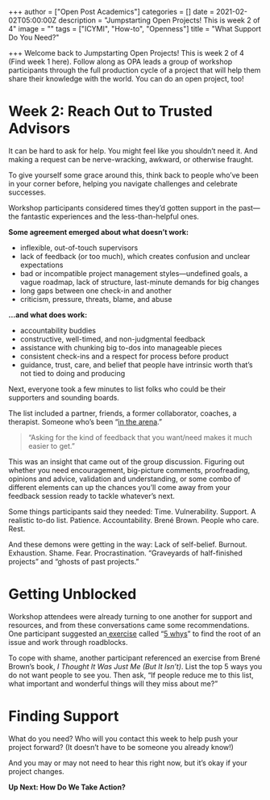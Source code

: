 +++
author = ["Open Post Academics"]
categories = []
date = 2021-02-02T05:00:00Z
description = "Jumpstarting Open Projects! This is week 2 of 4"
image = ""
tags = ["ICYMI", "How-to", "Openness"]
title = "What Support Do You Need?"

+++
Welcome back to Jumpstarting Open Projects! This is week 2 of 4 (Find week 1 here). Follow along as OPA leads a group of workshop participants through the full production cycle of a project that will help them share their knowledge with the world. You can do an open project, too!

# **Week 2: Reach Out to Trusted Advisors**

It can be hard to ask for help. You might feel like you shouldn’t need it. And making a request can be nerve-wracking, awkward, or otherwise fraught.

To give yourself some grace around this, think back to people who’ve been in your corner before, helping you navigate challenges and celebrate successes.

Workshop participants considered times they’d gotten support in the past—the fantastic experiences and the less-than-helpful ones.

**Some agreement emerged about what doesn’t work:**

* inflexible, out-of-touch supervisors
* lack of feedback (or too much), which creates confusion and unclear expectations
* bad or incompatible project management styles—undefined goals, a vague roadmap, lack of structure, last-minute demands for big changes
* long gaps between one check-in and another
* criticism, pressure, threats, blame, and abuse

**…and what does work:**

* accountability buddies
* constructive, well-timed, and non-judgmental feedback
* assistance with chunking big to-dos into manageable pieces
* consistent check-ins and a respect for process before product
* guidance, trust, care, and belief that people have intrinsic worth that’s not tied to doing and producing

Next, everyone took a few minutes to list folks who could be their supporters and sounding boards.

The list included a partner, friends, a former collaborator, coaches, a therapist. Someone who’s been “[in the arena](https://en.wikipedia.org/wiki/Citizenship_in_a_Republic).”

> “Asking for the kind of feedback that you want/need makes it much easier to get.”

This was an insight that came out of the group discussion. Figuring out whether you need encouragement, big-picture comments, proofreading, opinions and advice, validation and understanding, or some combo of different elements can up the chances you’ll come away from your feedback session ready to tackle whatever’s next.

Some things participants said they needed: Time. Vulnerability. Support. A realistic to-do list. Patience. Accountability. Brené Brown. People who care. Rest.

And these demons were getting in the way: Lack of self-belief. Burnout. Exhaustion. Shame. Fear. Procrastination. “Graveyards of half-finished projects” and “ghosts of past projects.”

# **Getting Unblocked**

Workshop attendees were already turning to one another for support and resources, and from these conversations came some recommendations. One participant suggested an[ exercise](https://www.designkit.org/methods/66) called “[5 whys](https://www.atlassian.com/team-playbook/plays/5-whys)” to find the root of an issue and work through roadblocks.

To cope with shame, another participant referenced an exercise from Brené Brown’s book, _I Thought It Was Just Me (But It Isn’t)_. List the top 5 ways you do not want people to see you. Then ask, “If people reduce me to this list, what important and wonderful things will they miss about me?”

# **Finding Support**

What do you need? Who will you contact this week to help push your project forward? (It doesn’t have to be someone you already know!)

And you may or may not need to hear this right now, but it’s okay if your project changes.

**Up Next: How Do We Take Action?**